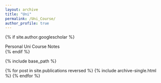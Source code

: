```yaml
---
layout: archive
title: "Uni"
permalink: /Uni_Course/
author_profile: true
---
```


{% if site.author.googlescholar %}
  <div class="wordwrap">Personal Uni Course Notes</div>
{% endif %}

{% include base_path %}

{% for post in site.publications reversed %}
  {% include archive-single.html %}
{% endfor %}
